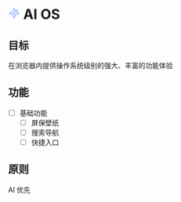 <h1>
  <img src="./assets/icon.png" alt="logo" width="24" />
  AI OS
</h1>

## 目标

在浏览器内提供操作系统级别的强大、丰富的功能体验

## 功能

- [ ] 基础功能
  - [ ] 屏保壁纸
  - [ ] 搜索导航
  - [ ] 快捷入口

## 原则

AI 优先
